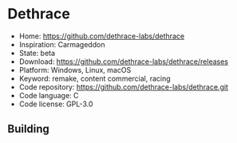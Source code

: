 # Dethrace

- Home: https://github.com/dethrace-labs/dethrace
- Inspiration: Carmageddon
- State: beta
- Download: https://github.com/dethrace-labs/dethrace/releases
- Platform: Windows, Linux, macOS
- Keyword: remake, content commercial, racing
- Code repository: https://github.com/dethrace-labs/dethrace.git
- Code language: C
- Code license: GPL-3.0

## Building
